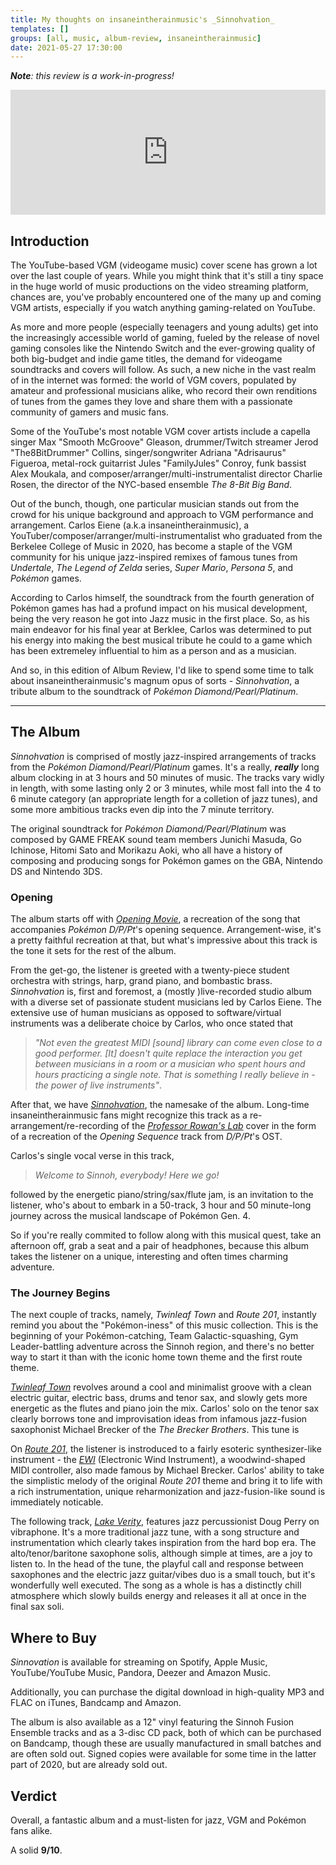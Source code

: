 ```yaml
---
title: My thoughts on insaneintherainmusic's _Sinnohvation_
templates: []
groups: [all, music, album-review, insaneintherainmusic]
date: 2021-05-27 17:30:00
--- 
```


_**Note**: this review is a work-in-progress!_

<iframe src="https://open.spotify.com/embed/album/0vbD4L4GvVkxrfwdN6iL5e" width=100% height="200" frameborder="0" allowtransparency="true" allow="encrypted-media"></iframe>

## Introduction

The YouTube-based VGM (videogame music) cover scene has grown a lot over the last couple of years. While you might think that it's still a tiny space in the huge world of music productions on the video streaming platform, chances are, you've probably encountered one of the many up and coming VGM artists, especially if you watch anything gaming-related on YouTube.

As more and more people (especially  teenagers and young adults) get into the increasingly accessible world of gaming, fueled by the release of novel gaming consoles like the Nintendo Switch and the ever-growing quality of both big-budget and indie game titles, the demand for videogame soundtracks and covers will follow. As such, a new niche in the vast realm of in the internet was formed: the world of VGM covers, populated by amateur and professional musicians alike, who record their own renditions of tunes from the games they love and share them with a passionate community of gamers and music fans.

Some of the YouTube's most notable VGM cover artists include a capella singer Max "Smooth McGroove" Gleason, drummer/Twitch streamer Jerod "The8BitDrummer" Collins, singer/songwriter Adriana "Adrisaurus" Figueroa, metal-rock guitarrist Jules "FamilyJules" Conroy, funk bassist Alex Moukala, and composer/arranger/multi-instrumentalist director Charlie Rosen, the director of the NYC-based ensemble _The 8-Bit Big Band_.

Out of the bunch, though, one particular musician stands out from the crowd for his unique background and approach to VGM performance and arrangement. Carlos Eiene (a.k.a insaneintherainmusic), a YouTuber/composer/arranger/multi-instrumentalist who graduated from the Berkelee College of Music in 2020, has become a staple of the VGM community for his unique jazz-inspired remixes of famous tunes from _Undertale_, _The Legend of Zelda_ series, _Super Mario_, _Persona 5_, and _Pokémon_ games.

According to Carlos himself, the soundtrack from the fourth generation of Pokémon games has had a profund impact on his musical development, being the very reason he got into Jazz music in the first place. So, as his main endeavor for his final year at Berklee, Carlos was determined to put his energy into making the best musical tribute he could to a game which has been extremeley influential to him as a person and as a musician.

And so, in this edition of Album Review, I'd like to spend some time to talk about insaneintherainmusic's magnum opus of sorts - _Sinnohvation_, a tribute album to the soundtrack of _Pokémon Diamond/Pearl/Platinum_.

<!-- ## Who is insaneintherainmusic?

Carlos Eiene is an American-Filipino composer, multi-instrumentalist and arranger from Seattle. He started recording his first jazz remixes of VGM tunes while he was still in high school. 

He is one of the few big names in the VGM scene with a background in Jazz. He studied Contemporary Composition and Jazz Performance at the Berkelee College of Music in Boston.  -->

---

## The Album

_Sinnohvation_ is comprised of mostly jazz-inspired arrangements of tracks from the _Pokémon Diamond/Pearl/Platinum_ games. It's a  really, _**really**_ long album clocking in at 3 hours and 50 minutes of music. The tracks vary widly in length, with some lasting only 2 or 3 minutes, while most fall into the 4 to 6 minute category (an appropriate length for a colletion of jazz tunes), and some more ambitious tracks even dip into the 7 minute territory. 

The original soundtrack for _Pokémon Diamond/Pearl/Platinum_ was composed by GAME FREAK sound team members Junichi Masuda, Go Ichinose, Hitomi Sato and Morikazu Aoki, who all have a history of composing and producing songs for Pokémon games on the GBA, Nintendo DS and Nintendo 3DS.

<!-- It's arguably the best album released so far by the youtuber/Berklee College of Music grad/multi-instrumentalist extraordinaire/cowbell virtuoso/tenor sax mainer/jazz madlad Carlos Eiene, a.k.a "insaneintherainmusic".

This album features jazz arrangements of 50 iconic tunes from the Pokémon Diamond/Pearl/Platinum soundtrack with almost 4 hours of jazzy greatness.

The sheer number (60+) of featured and guest musicians on this album is rarely heard of, even in the highest production quality albums in the history of modern music. -->


### Opening

The album starts off with [_Opening Movie_](https://www.youtube.com/watch?v=HJw6JAkkBTY&list=OLAK5uy_nAMy4Tld9n9JY8r-56mo1HHunMpLCcAcI&index=1), a recreation of the song that accompanies _Pokémon D/P/Pt_'s opening sequence. Arrangement-wise, it's a pretty faithful recreation at that, but what's impressive about this track is the tone it sets for the rest of the album. 

From the get-go, the listener is greeted with a twenty-piece student orchestra with strings, harp, grand piano, and bombastic brass. _Sinnohvation_ is, first and foremost, a (mostly )live-recorded studio album with a diverse set of passionate student musicians led by Carlos Eiene. The extensive use of human musicians as opposed to software/virtual instruments was a deliberate choice by Carlos, who once stated that 

> _"Not even the greatest MIDI [sound] library can come even close to a good performer. [It] doesn't quite replace the interaction you get between musicians in a room or a musician who spent hours and hours practicing a single note. That is something I really believe in - the power of live instruments"_.

After that, we have [_Sinnohvation_](https://www.youtube.com/watch?v=HG1sTfsXnuI&list=OLAK5uy_nAMy4Tld9n9JY8r-56mo1HHunMpLCcAcI&index=2), the namesake of the album. Long-time insaneintherainmusic fans might recognize this track as a re-arrangement/re-recording of the [_Professor Rowan's Lab_](https://www.youtube.com/watch?v=d6PrCE_Vy0E) cover in the form of a recreation of the _Opening Sequence_ track from _D/P/Pt_'s OST. 

Carlos's single vocal verse in this track,

> _Welcome to Sinnoh, everybody! Here we go!_

followed by the energetic piano/string/sax/flute jam, is an invitation to the listener, who's about to embark in a 50-track, 3 hour and 50 minute-long journey across the musical landscape of Pokémon Gen. 4. 

So if you're really commited to follow along with this musical quest, take an afternoon off, grab a seat and a pair of headphones, because this album takes the listener on a unique, interesting and often times charming adventure.

### The Journey Begins

The next couple of tracks, namely, _Twinleaf Town_ and _Route 201_, instantly remind you about the "Pokémon-iness" of this music collection. This is the beginning of your Pokémon-catching, Team Galactic-squashing, Gym Leader-battling adventure across the Sinnoh region, and there's no better way to start it than with the iconic home town theme and the first route theme.

[_Twinleaf Town_](https://www.youtube.com/watch?v=4qlm8kIulpo&list=OLAK5uy_nAMy4Tld9n9JY8r-56mo1HHunMpLCcAcI&index=3) revolves around a cool and minimalist groove with a clean electric guitar, electric bass, drums and tenor sax, and slowly gets more energetic as the flutes and piano join the mix. Carlos' solo on the tenor sax clearly borrows tone and improvisation ideas from infamous jazz-fusion saxophonist Michael Brecker of the _The Brecker Brothers_. This tune is 

On [_Route 201_](https://www.youtube.com/watch?v=zD5sJO0Y7Nk&list=OLAK5uy_nAMy4Tld9n9JY8r-56mo1HHunMpLCcAcI&index=4), the listener is instroduced to a fairly esoteric synthesizer-like instrument - the [_EWI_](https://en.wikipedia.org/wiki/EWI_(musical_instrument)) (Electronic Wind Instrument), a woodwind-shaped MIDI controller, also made famous by Michael Brecker. Carlos' ability to take the simplistic melody of the original _Route 201_ theme and bring it to life with a rich instrumentation, unique reharmonization and jazz-fusion-like sound is immediately noticable. 

The following track, [_Lake Verity_](https://www.youtube.com/watch?v=sXajUkHjghk&list=OLAK5uy_nAMy4Tld9n9JY8r-56mo1HHunMpLCcAcI&index=5), features jazz percussionist Doug Perry on vibraphone. It's a more traditional jazz tune, with a song structure and instrumentation which clearly takes inspiration from the hard bop era. The alto/tenor/baritone saxophone solis, although simple at times, are a joy to listen to. In the head of the tune, the playful call and response between saxophones and the electric jazz guitar/vibes duo is a small touch, but it's wonderfully well executed. The song as a whole is has a distinctly chill atmosphere which slowly builds energy and releases it all at once in the final sax soli.



## Where to Buy

_Sinnovation_ is available for streaming on Spotify, Apple Music, YouTube/YouTube Music, Pandora, Deezer and Amazon Music.

Additionally, you can purchase the digital download in high-quality MP3 and FLAC on iTunes, Bandcamp and Amazon.

The album is also available as a 12" vinyl featuring the Sinnoh Fusion Ensemble tracks and as a 3-disc CD pack, both of which can be purchased on Bandcamp, though these are usually manufactured in small batches and are often sold out. Signed copies were available for some time in the latter part of 2020, but are already sold out.


## Verdict

Overall, a fantastic album and a must-listen for jazz, VGM and Pokémon fans alike. 

A solid **9/10**.



